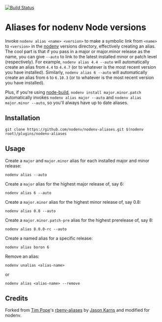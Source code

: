 [![Build Status](https://travis-ci.org/nodenv/nodenv-aliases.svg?branch=master)](https://travis-ci.org/nodenv/nodenv-aliases)

# Aliases for nodenv Node versions

Invoke `nodenv alias <name> <version>` to make a symbolic link from `<name>` to
`<version>` in the [nodenv][] versions directory, effectively creating an
alias.  The cool part is that if you pass in a major or major.minor release as the name, you
can give `--auto` to link to the latest installed minor or patch level (respectively).  For example,
`nodenv alias 4.4 --auto` will automatically create an alias from `4.4` to
`4.4.7` (or to whatever is the most recent version you have installed). Similarly,
`nodenv alias 6 --auto` will automatically create an alias from `6` to
`6.10.3` (or to whatever is the most recent version you have installed).

Plus, if you're using [node-build][], `nodenv install major.minor.patch`
automatically invokes `nodenv alias major --auto` and
`nodenv alias major.minor --auto`, so you'll always have
up to date aliases.

## Installation

    git clone https://github.com/nodenv/nodenv-aliases.git $(nodenv root)/plugins/nodenv-aliases

## Usage

Create a `major` and `major.minor` alias for each installed major and minor release:

    nodenv alias --auto

Create a `major` alias for the highest major release of, say 6:

    nodenv alias 6 --auto

Create a `major.minor` alias for the highest minor release of, say 0.8:

    nodenv alias 0.8 --auto

Create a `major.minor.patch-pre` alias for the highest prerelease of, say 8:

    nodenv alias 8.0.0-rc --auto

Create a named alias for a specific release:

    nodenv alias boron 6

Remove an alias:

    nodenv unalias <alias-name>

or

    nodenv alias <alias-name> --remove

## Credits

Forked from [Tim Pope][tpope]'s [rbenv-aliases][] by [Jason Karns][jasonkarns] and modified for nodenv.

[nodenv]: https://github.com/nodenv/nodenv
[node-build]: https://github.com/nodenv/node-build
[rbenv-aliases]: https://github.com/tpope/rbenv-aliases
[tpope]: https://github.com/tpope
[jasonkarns]: https://github.com/jasonkarns
